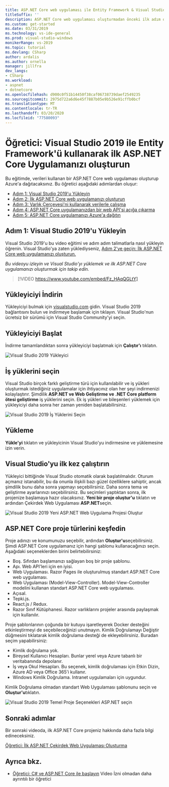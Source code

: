 ```yaml
---
title: ASP.NET Core web uygulaması ile Entity Framework & Visual Studio 2019
titleSuffix: ''
description: ASP.NET Core web uygulaması oluşturmadan önceki ilk adım olarak, visual studio 2019'u bu video eğitimi ve adım adım talimatlarla nasıl yükleyin öğrenin.
ms.custom: get-started
ms.date: 03/31/2019
ms.technology: vs-ide-general
ms.prod: visual-studio-windows
monikerRange: vs-2019
ms.topic: tutorial
ms.devlang: CSharp
author: ardalis
ms.author: ornella
manager: jillfra
dev_langs:
- CSharp
ms.workload:
- aspnet
- dotnetcore
ms.openlocfilehash: d900c0f51b14450f38caf06738739daef2549235
ms.sourcegitcommit: 2975d722a6d6e45f7887b05e9b526e91cffb0bcf
ms.translationtype: MT
ms.contentlocale: tr-TR
ms.lasthandoff: 03/20/2020
ms.locfileid: "77580093"
---
```

# <a name="tutorial-create-your-first-aspnet-core-app-using-entity-framework-with-visual-studio-2019"></a>Öğretici: Visual Studio 2019 ile Entity Framework'ü kullanarak ilk ASP.NET Core Uygulamanızı oluşturun

Bu eğitimde, verileri kullanan bir ASP.NET Core web uygulaması oluşturup Azure'a dağıtacaksınız. Bu öğretici aşağıdaki adımlardan oluşur:

- [Adım 1: Visual Studio 2019'u Yükleyin](#step-1-install-visual-studio-2019)
- [Adım 2: İlk ASP.NET Core web uygulamanızı oluşturun](tutorial-aspnet-core-ef-step-02.md)
- [Adım 3: Varlık Çerçevesi'ni kullanarak verilerle çalışma](tutorial-aspnet-core-ef-step-03.md)
- [Adım 4: ASP.NET Core uygulamanızdan bir web API'si açığa çıkarma](tutorial-aspnet-core-ef-step-04.md)
- [Adım 5: ASP.NET Core uygulamanızı Azure'a dağıtın](tutorial-aspnet-core-ef-step-05.md)

## <a name="step-1-install-visual-studio-2019"></a>Adım 1: Visual Studio 2019'u Yükleyin

Visual Studio 2019'u bu video eğitimi ve adım adım talimatlarla nasıl yükleyin öğrenin. Visual Studio'ya zaten yüklediyseniz, [Adım 2'ye geçin: İlk ASP.NET Core web uygulamanızı oluşturun.](tutorial-aspnet-core-ef-step-02.md)

_Bu videoyu izleyin ve Visual Studio'yı yüklemek ve ilk ASP.NET Core uygulamanızı oluşturmak için takip edin._

> [!VIDEO https://www.youtube.com/embed/Fz_HAqQGLtY]

## <a name="download-the-installer"></a>Yükleyiciyi İndirin

Yükleyiciyi bulmak için [visualstudio.com](https://visualstudio.com) gidin. Visual Studio 2019 bağlantısını bulun ve indirmeye başlamak için tıklayın. Visual Studio'nun ücretsiz bir sürümü için Visual Studio Community'yi seçin.

## <a name="start-the-installer"></a>Yükleyiciyi Başlat

İndirme tamamlandıktan sonra yükleyiciyi başlatmak için **Çalıştır'ı** tıklatın.

![Visual Studio 2019 Yükleyici](media/vs-2019/vs2019-installer.png)

## <a name="choose-workloads"></a>İş yüklerini seçin

Visual Studio birçok farklı geliştirme türü için kullanılabilir ve iş yükleri oluşturmak istediğiniz uygulamalar için ihtiyacınız olan her şeyi indirmenizi kolaylaştırır. Şimdilik **ASP.NET ve Web Geliştirme ve** **.NET Core platform ötesi geliştirme** iş yüklerini seçin. Ek iş yükleri ve bileşenleri yüklemek için yükleyiciyi daha sonra her zaman yeniden başlatabilirsiniz.

![Visual Studio 2019 İş Yüklerini Seçin](media/vs-2019/vs2019-choose-workloads.png)

## <a name="install"></a>Yükleme

**Yükle'yi** tıklatın ve yükleyicinin Visual Studio'yu indirmesine ve yüklemesine izin verin.

## <a name="run-visual-studio-for-the-first-time"></a>Visual Studio'yu ilk kez çalıştırın

Yükleyici bittiğinde Visual Studio otomatik olarak başlatılmalıdır. Oturum açmanız istanabilir, bu da onunla ilişkili bazı güzel özelliklere sahiptir, ancak şimdilik bunu daha sonra yapmayı seçebilirsiniz. Daha sonra tema ve geliştirme ayarlarınızı seçebilirsiniz. Bu seçimleri yaptıktan sonra, ilk projenize başlamaya hazır olacaksınız. **Yeni bir proje oluştur'u** tıklatın ve ardından Çekirdek Web Uygulaması **ASP.NET**seçin.

![Visual Studio 2019 Yeni ASP.NET Web Uygulama Projesi Oluştur](media/vs-2019/vs2019-create-new-project.png)

## <a name="explore-aspnet-core-project-types"></a>ASP.NET Core proje türlerini keşfedin

Proje adınızı ve konumunuzu seçebilir, ardından **Oluştur'u**seçebilirsiniz. Şimdi ASP.NET Core uygulamanız için hangi şablonu kullanacağınızı seçin. Aşağıdaki seçeneklerden birini belirtebilirsiniz:

- Boş. Sıfırdan başlamanızı sağlayan boş bir proje şablonu.
- Apı. Web API'leri için en iyisi.
- Web Uygulaması. Razor Pages ile oluşturulmuş standart ASP.NET Core web uygulaması.
- Web Uygulaması (Model-View-Controller). Model-View-Controller modelini kullanan standart ASP.NET Core web uygulaması.
- Açısal.
- Tepki.js.
- React.js / Redux.
- Razor Sınıf Kütüphanesi. Razor varlıklarını projeler arasında paylaşmak için kullanılır.

Proje şablonlarının çoğunda bir kutuyu işaretleyerek Docker desteğini etkinleştirmeyi de seçebileceğinizi unutmayın. Kimlik Doğrulamayı Değiştir düğmesini tıklatarak kimlik doğrulama desteği de ekleyebilirsiniz. Buradan seçim yapabilirsiniz:

- Kimlik doğrulama yok.
- Bireysel Kullanıcı Hesapları. Bunlar yerel veya Azure tabanlı bir veritabanında depolanır.
- İş veya Okul Hesapları. Bu seçenek, kimlik doğrulaması için Etkin Dizin, Azure AD veya Office 365'i kullanır.
- Windows Kimlik Doğrulama. Intranet uygulamaları için uygundur.

Kimlik Doğrulama olmadan standart Web Uygulaması şablonunu seçin ve **Oluştur'u**tıklatın.

![Visual Studio 2019 Temel Proje Seçenekleri ASP.NET seçin](media/vs-2019/vs2019-choose-aspnetcore-project.png)

## <a name="next-steps"></a>Sonraki adımlar

Bir sonraki videoda, ilk ASP.NET Core projeniz hakkında daha fazla bilgi edineceksiniz.

[Öğretici: İlk ASP.NET Çekirdek Web Uygulaması Oluşturma](tutorial-aspnet-core-ef-step-02.md)

## <a name="see-also"></a>Ayrıca bkz.

- [Öğretici: C# ve ASP.NET Core ile başlayın](tutorial-aspnet-core.md) Video İzni olmadan daha ayrıntılı bir öğretici
